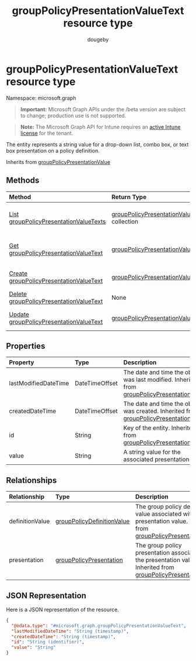 ﻿---
title: "groupPolicyPresentationValueText resource type"
description: "The entity represents a string value for a drop-down list, combo box, or text box presentation on a policy definition."
author: "dougeby"
localization_priority: Normal
ms.prod: "intune"
doc_type: resourcePageType
---

# groupPolicyPresentationValueText resource type

Namespace: microsoft.graph

> **Important:** Microsoft Graph APIs under the /beta version are subject to change; production use is not supported.

> **Note:** The Microsoft Graph API for Intune requires an [active Intune license](https://go.microsoft.com/fwlink/?linkid=839381) for the tenant.

The entity represents a string value for a drop-down list, combo box, or text box presentation on a policy definition.

Inherits from [groupPolicyPresentationValue](../resources/intune-grouppolicy-grouppolicypresentationvalue.md)

## Methods

| Method                                                                                                          | Return Type                                                                                                        | Description                                                                                                                                               |
| :-------------------------------------------------------------------------------------------------------------- | :----------------------------------------------------------------------------------------------------------------- | :-------------------------------------------------------------------------------------------------------------------------------------------------------- |
| [List groupPolicyPresentationValueTexts](../api/intune-grouppolicy-grouppolicypresentationvaluetext-list.md)    | [groupPolicyPresentationValueText](../resources/intune-grouppolicy-grouppolicypresentationvaluetext.md) collection | List properties and relationships of the [groupPolicyPresentationValueText](../resources/intune-grouppolicy-grouppolicypresentationvaluetext.md) objects. |
| [Get groupPolicyPresentationValueText](../api/intune-grouppolicy-grouppolicypresentationvaluetext-get.md)       | [groupPolicyPresentationValueText](../resources/intune-grouppolicy-grouppolicypresentationvaluetext.md)            | Read properties and relationships of the [groupPolicyPresentationValueText](../resources/intune-grouppolicy-grouppolicypresentationvaluetext.md) object.  |
| [Create groupPolicyPresentationValueText](../api/intune-grouppolicy-grouppolicypresentationvaluetext-create.md) | [groupPolicyPresentationValueText](../resources/intune-grouppolicy-grouppolicypresentationvaluetext.md)            | Create a new [groupPolicyPresentationValueText](../resources/intune-grouppolicy-grouppolicypresentationvaluetext.md) object.                              |
| [Delete groupPolicyPresentationValueText](../api/intune-grouppolicy-grouppolicypresentationvaluetext-delete.md) | None                                                                                                               | Deletes a [groupPolicyPresentationValueText](../resources/intune-grouppolicy-grouppolicypresentationvaluetext.md).                                        |
| [Update groupPolicyPresentationValueText](../api/intune-grouppolicy-grouppolicypresentationvaluetext-update.md) | [groupPolicyPresentationValueText](../resources/intune-grouppolicy-grouppolicypresentationvaluetext.md)            | Update the properties of a [groupPolicyPresentationValueText](../resources/intune-grouppolicy-grouppolicypresentationvaluetext.md) object.                |

## Properties

| Property             | Type           | Description                                                                                                                                                    |
| :------------------- | :------------- | :------------------------------------------------------------------------------------------------------------------------------------------------------------- |
| lastModifiedDateTime | DateTimeOffset | The date and time the object was last modified. Inherited from [groupPolicyPresentationValue](../resources/intune-grouppolicy-grouppolicypresentationvalue.md) |
| createdDateTime      | DateTimeOffset | The date and time the object was created. Inherited from [groupPolicyPresentationValue](../resources/intune-grouppolicy-grouppolicypresentationvalue.md)       |
| id                   | String         | Key of the entity. Inherited from [groupPolicyPresentationValue](../resources/intune-grouppolicy-grouppolicypresentationvalue.md)                              |
| value                | String         | A string value for the associated presentation.                                                                                                                |

## Relationships

| Relationship    | Type                                                                                        | Description                                                                                                                                                                              |
| :-------------- | :------------------------------------------------------------------------------------------ | :--------------------------------------------------------------------------------------------------------------------------------------------------------------------------------------- |
| definitionValue | [groupPolicyDefinitionValue](../resources/intune-grouppolicy-grouppolicydefinitionvalue.md) | The group policy definition value associated with the presentation value. Inherited from [groupPolicyPresentationValue](../resources/intune-grouppolicy-grouppolicypresentationvalue.md) |
| presentation    | [groupPolicyPresentation](../resources/intune-grouppolicy-grouppolicypresentation.md)       | The group policy presentation associated with the presentation value. Inherited from [groupPolicyPresentationValue](../resources/intune-grouppolicy-grouppolicypresentationvalue.md)     |

## JSON Representation

Here is a JSON representation of the resource.

<!-- {
  "blockType": "resource",
  "keyProperty": "id",
  "@odata.type": "microsoft.graph.groupPolicyPresentationValueText"
}
-->

```json
{
  "@odata.type": "#microsoft.graph.groupPolicyPresentationValueText",
  "lastModifiedDateTime": "String (timestamp)",
  "createdDateTime": "String (timestamp)",
  "id": "String (identifier)",
  "value": "String"
}
```
